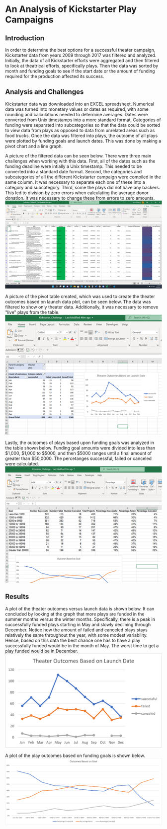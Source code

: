 # An Analysis of Kickstarter Play Campaigns
## Introduction
In order to determine the best options for a successful theater campaign, Kickstarter data from years 2009 through 2017 was filtered and analyzed.  Initially, the data of all Kickstarter efforts were aggregated and then filtered to look at theatrical efforts, specifically plays.  Then the data was sorted by month and funding goals to see if the start date or the amount of funding required for the production affected its success.    
## Analysis and Challenges
Kickstarter data was downloaded into an EXCEL spreadsheet.  Numerical data was turned into monetary values or dates as required, with some rounding and calculations needed to determine averages.  Dates were converted from Unix timestamps into a more standard format.  Categories of funding were separated into subcategories so that the data could be sorted to view data from plays as opposed to data from unrelated areas such as food trucks.  Once the data was filtered into plays, the outcome of all plays were plotted by funding goals and launch dates. This was done by making a pivot chart and a line graph.

A picture of the filtered data can be seen below.  There were three main challenges when working with this data.  First, all of the dates such as the funding deadline were intially a Unix timestamp.  This needed to be converted into a standard date format.  Second, the categories and subcategories of all the different Kickstarter campaign were compiled in the same column.  It was necessary to separate each one of these into a category and subcategory.  Third, some the plays did not have any backers.  This led to division by zero errors when calculating the average donor donation.  It was necessary to change these from errors to zero amounts.
![screenshot of the Excel file with Kickstarter play data only being displayed](screenshots/kickstarter_data_filtered.png)

A picture of the pivot table created, which was used to create the theater outcomes based on launch data plot, can be seen below.  The data was filtered to show only theater data.  Additionally, it was necessary to remove "live" plays from the table.      
![screenshot of the pivot table breaking down play campaign outcomes](screenshots/pivot_table.png)

Lastly, the outcomes of plays based upon funding goals was analyzed in the table shown below.  Funding goal amounts were divided into less than $1,000, $1,000 to $5000, and then $5000 ranges until a final amount of greater than $50,0000.  The percetanges successful, failed or canceled were calculated.  
![screenshot of the data table used to create the outcomes based on start date line graph](screenshots/goal_outcomes_by_amount.png)


## Results
A plot of the theater outcomes versus launch data is shown below.  It can concluded by looking at the graph that more plays are funded in the summer months versus the winter months.  Specifically, there is a peak in successfully funded plays starting in May and slowly declining through December.  Notice how the amount of failed and canceled plays stays relatively the same throughout the year, with some modest variability.  Hence, based on this data the best chance one has to have a play successfully funded would be in the month of May.  The worst time to get a play funded would be in December.  
![theater outcomes versus month line graph](resources/Theater_Outcomes_vs_Launch.png)

A plot of the play outcomes based on funding goals is shown below.
![outcomes of plays based upon funding goals](resources/Outcomes_vs_Goals.png)

